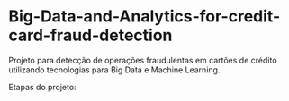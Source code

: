 # Big-Data-and-Analytics-for-credit-card-fraud-detection

Projeto para detecção de operações fraudulentas em cartões de crédito utilizando tecnologias para Big Data e Machine Learning.

Etapas do projeto:

